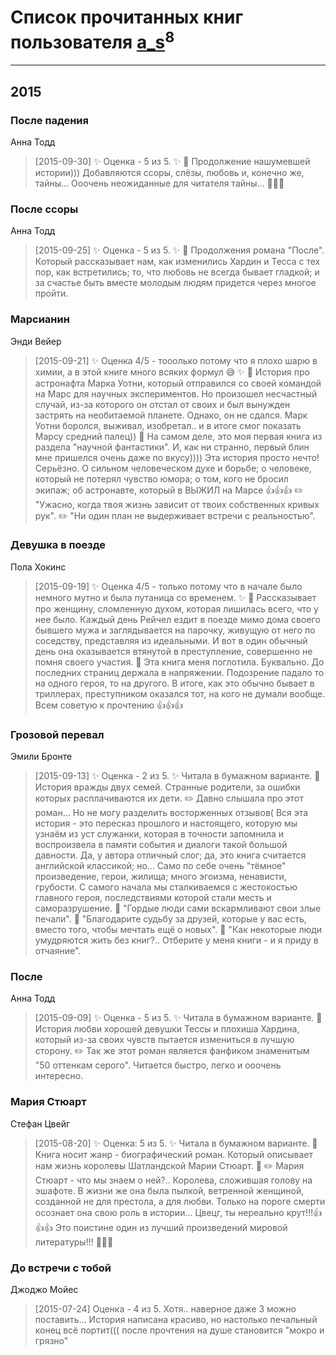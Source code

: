 # Список прочитанных книг пользователя [a_s](http://vk.com/id140262580)<sup>8</sup>
---

## 2015

### После падения
Анна Тодд
> [2015-09-30] ✨ Оценка - 5 из 5. ✨
> 📖 Продолжение нашумевшей истории))) Добавляются ссоры, слёзы, любовь и, конечно же, тайны... Ооочень неожиданные для читателя тайны... 🙈🙈🙈


### После ссоры
Анна Тодд
> [2015-09-25] ✨ Оценка - 5 из 5. ✨
> 📖 Продолжения романа "После". Который рассказывает нам, как изменились Хардин и Тесса с тех пор, как встретились; то, что любовь не всегда бывает гладкой; и за счастье быть вместе молодым людям придется через многое пройти.


### Марсианин
Энди Вейер
> [2015-09-21] ✨ Оценка 4/5 - тооолько потому что я плохо шарю в химии, а в этой книге много всяких формул 😅 ✨
> 📖 История про астронафта Марка Уотни, который отправился со своей командой на Марс для научных экспериментов. Но произошел несчастный случай, из-за которого он отстал от своих и был вынужден застрять на необитаемой планете. Однако, он не сдался. Марк Уотни боролся, выживал, изобретал.. и в итоге смог показать Марсу средний палец)) 
> 💭 На самом деле, это моя первая книга из раздела "научной фантастики". И, как ни странно, первый блин мне пришелся очень даже по вкусу)))) Эта история просто нечто! Серьёзно. О сильном человеческом духе и борьбе; о человеке, который не потерял чувство юмора; о том, кого не бросил экипаж; об астронавте, который в
> ВЫЖИЛ на Марсе 👍👍👍
> ✏️ "Ужасно, когда твоя жизнь зависит от твоих собственных кривых рук".
> ✏️ "Ни один план не выдерживает встречи с реальностью".


### Девушка в поезде
Пола Хокинс
> [2015-09-19] ✨ Оценка 4/5 - только потому что в начале было немного мутно и была путаница со временем. ✨
> 📖 Рассказывает про женщину, сломленную духом, которая лишилась всего, что у нее было. Каждый день Рейчел ездит в поезде мимо дома своего бывшего мужа и заглядывается на парочку, живущую от него по соседству,  представляя из идеальными. И вот в один обычный день она оказывается втянутой в преступление, совершенно не помня своего участия. 
> 💭 Эта книга меня поглотила. Буквально. До последних страниц держала в напряжении. Подозрение падало то на одного героя, то на другого. В итоге, как это обычно бывает в триллерах, преступником оказался тот, на кого не думали вообще. Всем советую к прочтению 👍👍👍


### Грозовой перевал
Эмили Бронте
> [2015-09-13] ✨ Оценка - 2 из 5. ✨
> Читала в бумажном варианте.
> 📖 История вражды двух семей. Странные родители, за ошибки которых расплачиваются их дети.
> ✏️ Давно слышала про этот роман... Но не могу разделить восторженных отзывов( Вся эта история - это пересказ прошлого и настоящего, которую мы узнаём из уст служанки, которая в точности запомнила и воспроизвела в памяти события и диалоги такой большой давности. Да, у автора отличный слог; да, это книга считается английской классикой; но... Само по себе очень "тёмное" произведение, герои, жилища; много эгоизма, ненависти, грубости. С самого начала мы сталкиваемся с жестокостью главного героя, последствиями которой стали месть и саморазрушение. 
> 📌 "Гордые люди сами вскармливают свои злые печали".
> 📌 "Благодарите судьбу за друзей, которые у вас есть, вместо того, чтобы мечтать ещё о новых".
> 📌 "Как некоторые люди умудряются жить без книг?.. Отберите у меня книги - и я приду в отчаяние".


### После
Анна Тодд
> [2015-09-09] ✨ Оценка - 5 из 5. ✨
> Читала в бумажном варианте.
> 📖 История любви хорошей девушки Тессы и плохиша Хардина, который из-за своих чувств пытается измениться в лучшую сторону. 
> ✏️ Так же этот роман является фанфиком знаменитым "50 оттенкам серого". Читается быстро, легко и ооочень интересно.


### Мария Стюарт
Стефан Цвейг
> [2015-08-20] ✨ Оценка: 5 из 5. ✨
> Читала в бумажном варианте.
> 📖 Книга носит жанр - биографический роман. Который описывает нам жизнь королевы Шатландской Марии Стюарт. 📖
> ✏️ Мария Стюарт - что мы знаем о ней?.. Королева, сложившая голову на эшафоте. В жизни же она была пылкой, ветренной женщиной, созданной не для престола, а для любви. Только на пороге смерти осознает она свою роль в истории... 
> Цвецг, ты нереально крут!!!👍👍👍 Это поистине один из лучший произведений мировой литературы!!! 👏👏👏


### До встречи с тобой
Джоджо Мойес
> [2015-07-24] Оценка - 4 из 5.
> Хотя.. наверное даже 3 можно поставить... История написана красиво, но настолько печальный конец всё портит((( после прочтения на душе становится "мокро и грязно"



